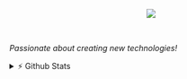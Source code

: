 <p align="center">
  <img src="https://skillicons.dev/icons?i=c,linux" />
</p>

&nbsp;

*Passionate about creating new technologies!*


<details>
  <summary>⚡ Github Stats</summary>

  <a href="#">![Github stats](https://github-readme-stats-lake-gamma.vercel.app/api?username=pandfun&theme=chartreuse-dark&count_private=true&hide_border=true&line_height=20)</a>
  <a href="#">![Top Langs](https://github-readme-stats-lake-gamma.vercel.app/api/top-langs/?username=pandfun&layout=compact&theme=chartreuse-dark&count_private=true&hide_border=true)</a>


</details>


<!--
**pandfun/pandfun** is a ✨ _special_ ✨ repository because its `README.md` (this file) appears on your GitHub profile.

Here are some ideas to get you started:

- 🔭 I’m currently working on ...
- 🌱 I’m currently learning ...
- 👯 I’m looking to collaborate on ...
- 🤔 I’m looking for help with ...
- 💬 Ask me about ...
- 📫 How to reach me: ...
- 😄 Pronouns: ...
- ⚡ Fun fact: ...
-->
